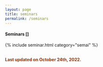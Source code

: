 ```yaml
---
layout: page
title: seminars
permalink: /seminars
---
```


<h4 class="text-center"><i class="fas fa-book"></i> Seminars <a href="https://mheriyanto.wordpress.com/#seminars">[<i class="fab fa-wordpress"></i>]</a></h4>

{% include seminar.html category="semai" %}

<span style="color:#993300;"><strong><br /> Last updated on October 24th, 2022.</strong></span>